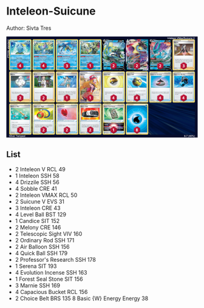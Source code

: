 # Inteleon-Suicune

Author: Sivta Tres

![decklist](../../!Images/Standard/2SWSH-SIT/Inteleon-Suicune.PNG)

## List
* 2 Inteleon V RCL 49
* 1 Inteleon SSH 58
* 4 Drizzile SSH 56
* 4 Sobble CRE 41
* 2 Inteleon VMAX RCL 50
* 2 Suicune V EVS 31
* 3 Inteleon CRE 43
* 4 Level Ball BST 129
* 1 Candice SIT 152
* 2 Melony CRE 146
* 2 Telescopic Sight VIV 160
* 2 Ordinary Rod SSH 171
* 2 Air Balloon SSH 156
* 4 Quick Ball SSH 179
* 2 Professor's Research SSH 178
* 1 Serena SIT 193
* 4 Evolution Incense SSH 163
* 1 Forest Seal Stone SIT 156
* 3 Marnie SSH 169
* 4 Capacious Bucket RCL 156
* 2 Choice Belt BRS 135
8 Basic {W} Energy Energy 38
